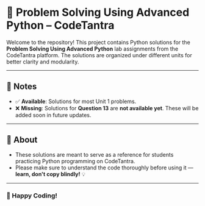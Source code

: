 # 🚀 Problem Solving Using Advanced Python – CodeTantra

Welcome to the repository! This project contains Python solutions for the **Problem Solving Using Advanced Python** lab assignments from the CodeTantra platform. The solutions are organized under different units for better clarity and modularity.

---

## 📝 Notes

- ✅ **Available**: Solutions for most Unit 1 problems.
- ❌ **Missing**: Solutions for **Question 13** are **not available yet**. These will be added soon in future updates.

---

## 📌 About

- These solutions are meant to serve as a reference for students practicing Python programming on CodeTantra.
- Please make sure to understand the code thoroughly before using it — **learn, don't copy blindly!** 💡

---

### 🔗 Happy Coding!
